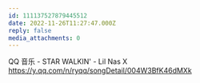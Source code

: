 ```yaml
---
id: 111137527879445512
date: 2022-11-26T11:27:47.000Z
reply: false
media_attachments: 0
---
```


QQ 音乐 - STAR WALKIN' - Lil Nas X https://y.qq.com/n/ryqq/songDetail/004W3BfK46dMXk

